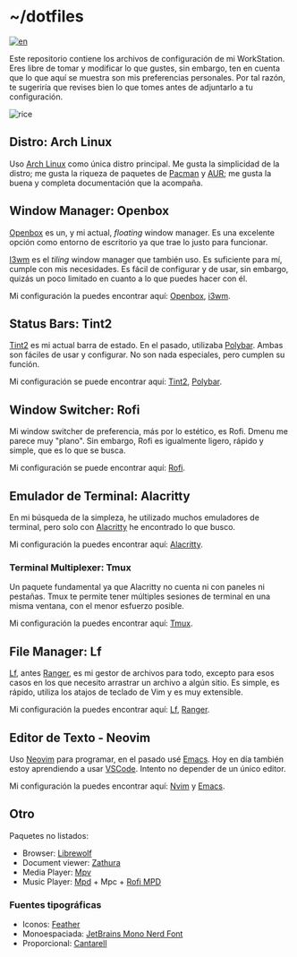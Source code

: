 # ~/dotfiles

[![en](https://img.shields.io/badge/lang-en-red.svg)](./README.en.md)

Este repositorio contiene los archivos de configuración de mi WorkStation. Eres libre de tomar y modificar lo que gustes, sin embargo, ten en cuenta que lo que aquí se muestra son mis preferencias personales. Por tal razón, te sugeriría que revises bien lo que tomes antes de adjuntarlo a tu configuración.

![rice](https://github.com/xgabrielmorales/dotfiles/assets/50029987/ee183470-b255-4df0-a72e-0c7b33920406)

## Distro: Arch Linux

Uso [Arch Linux](https://archlinux.org/) como única distro principal. Me gusta la simplicidad de la distro; me gusta la riqueza de paquetes de [Pacman](https://archlinux.org/packages/) y [AUR](https://aur.archlinux.org/); me gusta la buena y completa documentación que la acompaña.

## Window Manager: Openbox

[Openbox](http://openbox.org) es un, y mi actual, *floating* window manager. Es una excelente opción como entorno de escritorio ya que trae lo justo para funcionar.

[I3wm](https://i3wm.org/) es el *tiling* window manager que también uso. Es suficiente para mí, cumple con mis necesidades. Es fácil de configurar y de usar, sin embargo, quizás un poco limitado en cuanto a lo que puedes hacer con él.

Mi configuración la puedes encontrar aquí: [Openbox](.config/openbox/), [i3wm](.config/i3/).

## Status Bars: Tint2

[Tint2](https://github.com/o9000/tint2) es mi actual barra de estado. En el pasado, utilizaba [Polybar](https://polybar.github.io/). Ambas son fáciles de usar y configurar. No son nada especiales, pero cumplen su función.

Mi configuración se puede encontrar aquí: [Tint2](.config/tint2), [Polybar](.config/polybar).

## Window Switcher: Rofi

Mi window switcher de preferencia, más por lo estético, es Rofi. Dmenu me parece muy "plano". Sin embargo, Rofi es igualmente ligero, rápido y simple, que es lo que se busca.

Mi configuración se puede encontrar aquí: [Rofi](.config/rofi).

## Emulador de Terminal: Alacritty

En mi búsqueda de la simpleza, he utilizado muchos emuladores de terminal, pero solo con [Alacritty](https://alacritty.org/) he encontrado lo que busco.

Mi configuración la puedes encontrar aquí: [Alacritty](.config/alacritty/).

### Terminal Multiplexer: Tmux

Un paquete fundamental ya que Alacritty no cuenta ni con paneles ni pestañas. Tmux te permite tener múltiples sesiones de terminal en una misma ventana, con el menor esfuerzo posible.

Mi configuración la puedes encontrar aquí: [Tmux](.config/tmux/tmux.conf).

## File Manager: Lf

[Lf](https://github.com/gokcehan/lf), antes [Ranger](https://github.com/ranger/ranger), es mi gestor de archivos para todo, excepto para esos casos en los que necesito arrastrar un archivo a algún sitio. Es simple, es rápido, utiliza los atajos de teclado de Vim y es muy extensible.

Mi configuración la puedes encontrar aquí: [Lf](.config/lf), [Ranger](.config/ranger).

## Editor de Texto - Neovim

Uso [Neovim](https://neovim.io/) para programar, en el pasado usé [Emacs](https://www.gnu.org/software/emacs/). Hoy en día también estoy aprendiendo a usar [VSCode](https://code.visualstudio.com/). Intento no depender de un único editor.

Mi configuración la puedes encontrar aquí: [Nvim](.config/nvim/) y [Emacs](.config/emacs/).

## Otro

Paquetes no listados:

- Browser: [Librewolf](https://librewolf.net/)
- Document viewer: [Zathura](https://wiki.archlinux.org/title/Zathura)
- Media Player: [Mpv](https://wiki.archlinux.org/title/Mpv)
- Music Player: [Mpd](https://wiki.archlinux.org/title/Music_Player_Daemon) + Mpc + [Rofi MPD](https://github.com/xgabrielmorales/rofi-mpd)

### Fuentes tipográficas

- Iconos: [Feather](https://github.com/AT-UI/feather-font)
- Monoespaciada: [JetBrains Mono Nerd Font](https://www.jetbrains.com/lp/mono/)
- Proporcional: [Cantarell](https://fonts.google.com/specimen/Cantarell)
